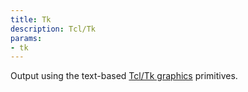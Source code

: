 ```yaml
---
title: Tk
description: Tcl/Tk
params:
- tk
---
```

Output using the text-based [Tcl/Tk graphics](https://en.wikipedia.org/wiki/Tk_(software)) primitives.
